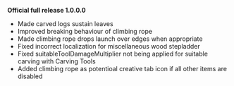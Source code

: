 **Official full release 1.0.0.0**

* Made carved logs sustain leaves
* Improved breaking behaviour of climbing rope
* Made climbing rope drops launch over edges when appropriate
* Fixed incorrect localization for miscellaneous wood stepladder
* Fixed suitableToolDamageMultiplier not being applied for suitable carving with Carving Tools
* Added climbing rope as potentioal creative tab icon if all other items are disabled

